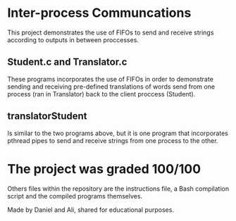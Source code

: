 # Inter-process Communcations
This project demonstrates the use of FIFOs to send and receive strings according to outputs in between proccesses.
## Student.c and Translator.c
These programs incorporates the use of FIFOs in order to demonstrate sending and receiving pre-defined translations of words send from one process (ran in Translator) back to the client proccess (Student).
## translatorStudent
Is similar to the two programs above, but it is one program that incorporates pthread pipes to send and receive strings from one process to the other.

# The project was graded 100/100

Others files within the repository are the instructions file, a Bash compilation script and the compiled programs themselves.

Made by Daniel and Ali, shared for educational purposes.
